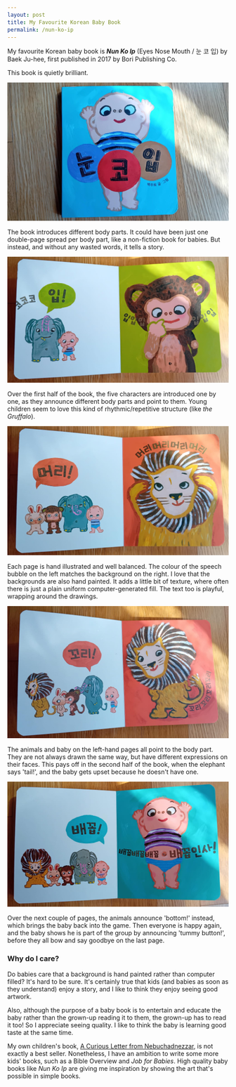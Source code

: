 ```yaml
---
layout: post
title: My Favourite Korean Baby Book
permalink: /nun-ko-ip
---
```


My favourite Korean baby book is ***Nun Ko Ip*** (Eyes Nose Mouth / 눈 코 입) by Baek Ju-hee, first published in 2017 by Bori Publishing Co.

This book is quietly brilliant.

![frontcover](/assets/nunkoib/nunkoib1.jpeg)

The book introduces different body parts. It could have been just one double-page spread per body part, like a non-fiction book for babies. But instead, and without any wasted words, it tells a story.

![elephant-says-mouth](/assets/nunkoib/nunkoib2.jpeg)

Over the first half of the book, the five characters are introduced one by one, as they announce different body parts and point to them. Young children seem to love this kind of rhythmic/repetitive structure (like *the Gruffalo*).

![rabbit-says-head](/assets/nunkoib/nunkoib3.jpeg)

Each page is hand illustrated and well balanced. The colour of the speech bubble on the left matches the background on the right. I love that the backgrounds are also hand painted. It adds a little bit of texture, where often there is just a plain uniform computer-generated fill. The text too is playful, wrapping around the drawings.

![elephant-says-tail](/assets/nunkoib/nunkoib4.jpeg)

The animals and baby on the left-hand pages all point to the body part. They are not always drawn the same way, but have different expressions on their faces. This pays off in the second half of the book, when the elephant says 'tail!', and the baby gets upset because he doesn't have one. 

![rabbit-says-tummy-button](/assets/nunkoib/nunkoib5.jpeg)

Over the next couple of pages, the animals announce 'bottom!' instead, which brings the baby back into the game. Then everyone is happy again, and the baby shows he is part of the group by announcing 'tummy button!', before they all bow and say goodbye on the last page.

### Why do I care?

Do babies care that a background is hand painted rather than computer filled? It's hard to be sure. It's certainly true that kids (and babies as soon as they understand) enjoy a story, and I like to think they enjoy seeing good artwork.

Also, although the purpose of a baby book is to entertain and educate the baby rather than the grown-up reading it to them, the grown-up has to read it too! So I appreciate seeing quality. I like to think the baby is learning good taste at the same time.

My own children's book, [A Curious Letter from Nebuchadnezzar](https://amzn.to/4kd5pjH), is not exactly a best seller. Nonetheless, I have an ambition to write some more kids' books, such as a Bible Overview and *Job for Babies*. High quality baby books like *Nun Ko Ip* are giving me inspiration by showing the art that's possible in simple books.
